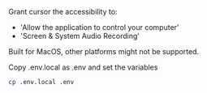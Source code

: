 Grant cursor the accessibility to:
- 'Allow the application to control your computer'
- 'Screen & System Audio Recording'

Built for MacOS, other platforms might not be supported.

Copy .env.local as .env and set the variables
```sh
cp .env.local .env
```